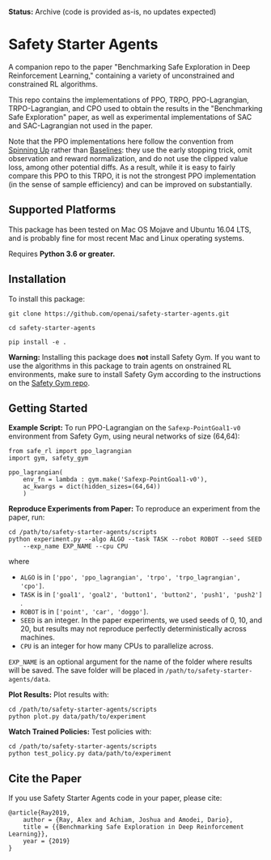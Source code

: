 **Status:** Archive (code is provided as-is, no updates expected)

# Safety Starter Agents

A companion repo to the paper "Benchmarking Safe Exploration in Deep Reinforcement Learning," containing a variety of unconstrained and constrained RL algorithms.

This repo contains the implementations of PPO, TRPO, PPO-Lagrangian, TRPO-Lagrangian, and CPO used to obtain the results in the "Benchmarking Safe Exploration" paper, as well as experimental implementations of SAC and SAC-Lagrangian not used in the paper.

Note that the PPO implementations here follow the convention from [Spinning Up](https://spinningup.openai.com) rather than [Baselines](https://www.github.com/openai/baselines): they use the early stopping trick, omit observation and reward normalization, and do not use the clipped value loss, among other potential diffs. As a result, while it is easy to fairly compare this PPO to this TRPO, it is not the strongest PPO implementation (in the sense of sample efficiency) and can be improved on substantially.

## Supported Platforms

This package has been tested on Mac OS Mojave and Ubuntu 16.04 LTS, and is probably fine for most recent Mac and Linux operating systems. 

Requires **Python 3.6 or greater.**  

## Installation

To install this package:

```
git clone https://github.com/openai/safety-starter-agents.git

cd safety-starter-agents

pip install -e .
```

**Warning:** Installing this package does **not** install Safety Gym. If you want to use the algorithms in this package to train agents on onstrained RL environments, make sure to install Safety Gym according to the instructions on the [Safety Gym repo](https://www.github.com/openai/safety-gym).


## Getting Started

**Example Script:** To run PPO-Lagrangian on the `Safexp-PointGoal1-v0` environment from Safety Gym, using neural networks of size (64,64):

```
from safe_rl import ppo_lagrangian
import gym, safety_gym

ppo_lagrangian(
	env_fn = lambda : gym.make('Safexp-PointGoal1-v0'),
	ac_kwargs = dict(hidden_sizes=(64,64))
	)

```


**Reproduce Experiments from Paper:** To reproduce an experiment from the paper, run:

```
cd /path/to/safety-starter-agents/scripts
python experiment.py --algo ALGO --task TASK --robot ROBOT --seed SEED 
	--exp_name EXP_NAME --cpu CPU
```

where 

* `ALGO` is in `['ppo', 'ppo_lagrangian', 'trpo', 'trpo_lagrangian', 'cpo']`.
* `TASK` is in `['goal1', 'goal2', 'button1', 'button2', 'push1', 'push2']` .
* `ROBOT` is in `['point', 'car', 'doggo']`.
* `SEED` is an integer. In the paper experiments, we used seeds of 0, 10, and 20, but results may not reproduce perfectly deterministically across machines.
* `CPU` is an integer for how many CPUs to parallelize across.

`EXP_NAME` is an optional argument for the name of the folder where results will be saved. The save folder will be placed in `/path/to/safety-starter-agents/data`. 


**Plot Results:** Plot results with:

```
cd /path/to/safety-starter-agents/scripts
python plot.py data/path/to/experiment
```

**Watch Trained Policies:** Test policies with:

```
cd /path/to/safety-starter-agents/scripts
python test_policy.py data/path/to/experiment
```


## Cite the Paper

If you use Safety Starter Agents code in your paper, please cite:

```
@article{Ray2019,
    author = {Ray, Alex and Achiam, Joshua and Amodei, Dario},
    title = {{Benchmarking Safe Exploration in Deep Reinforcement Learning}},
    year = {2019}
}
```